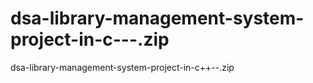 # dsa-library-management-system-project-in-c---.zip
dsa-library-management-system-project-in-c++--.zip
